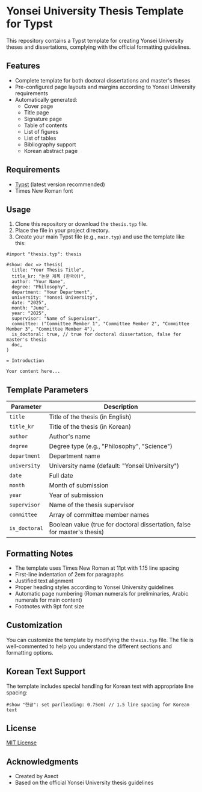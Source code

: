 # Yonsei University Thesis Template for Typst

This repository contains a Typst template for creating Yonsei University theses and dissertations, complying with the official formatting guidelines.

## Features

- Complete template for both doctoral dissertations and master's theses
- Pre-configured page layouts and margins according to Yonsei University requirements
- Automatically generated:
  - Cover page
  - Title page
  - Signature page
  - Table of contents
  - List of figures
  - List of tables
  - Bibliography support
  - Korean abstract page

## Requirements

- [Typst](https://typst.app/) (latest version recommended)
- Times New Roman font

## Usage

1. Clone this repository or download the `thesis.typ` file.
2. Place the file in your project directory.
3. Create your main Typst file (e.g., `main.typ`) and use the template like this:

```typst
#import "thesis.typ": thesis

#show: doc => thesis(
  title: "Your Thesis Title",
  title_kr: "논문 제목 (한국어)",
  author: "Your Name",
  degree: "Philosophy",
  department: "Your Department",
  university: "Yonsei University",
  date: "2025",
  month: "June",
  year: "2025",
  supervisor: "Name of Supervisor",
  committee: ("Committee Member 1", "Committee Member 2", "Committee Member 3", "Committee Member 4"),
  is_doctoral: true, // true for doctoral dissertation, false for master's thesis
  doc,
)

= Introduction

Your content here...
```

## Template Parameters

| Parameter | Description |
|-----------|-------------|
| `title` | Title of the thesis (in English) |
| `title_kr` | Title of the thesis (in Korean) |
| `author` | Author's name |
| `degree` | Degree type (e.g., "Philosophy", "Science") |
| `department` | Department name |
| `university` | University name (default: "Yonsei University") |
| `date` | Full date |
| `month` | Month of submission |
| `year` | Year of submission |
| `supervisor` | Name of the thesis supervisor |
| `committee` | Array of committee member names |
| `is_doctoral` | Boolean value (true for doctoral dissertation, false for master's thesis) |

## Formatting Notes

- The template uses Times New Roman at 11pt with 1.15 line spacing
- First-line indentation of 2em for paragraphs
- Justified text alignment
- Proper heading styles according to Yonsei University guidelines
- Automatic page numbering (Roman numerals for preliminaries, Arabic numerals for main content)
- Footnotes with 9pt font size

## Customization

You can customize the template by modifying the `thesis.typ` file. The file is well-commented to help you understand the different sections and formatting options.

## Korean Text Support

The template includes special handling for Korean text with appropriate line spacing:

```typst
#show "한글": set par(leading: 0.75em) // 1.5 line spacing for Korean text
```

## License

[MIT License](LICENSE)

## Acknowledgments

- Created by Axect
- Based on the official Yonsei University thesis guidelines
